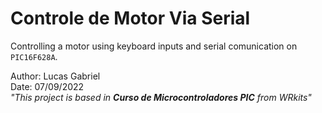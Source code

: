 # **Controle de Motor Via Serial**
Controlling a motor using keyboard inputs and serial comunication on `PIC16F628A`.

Author: Lucas Gabriel <br/>
Date: 07/09/2022 <br/>
_"This project is based in **Curso de Microcontroladores PIC** from WRkits"_
